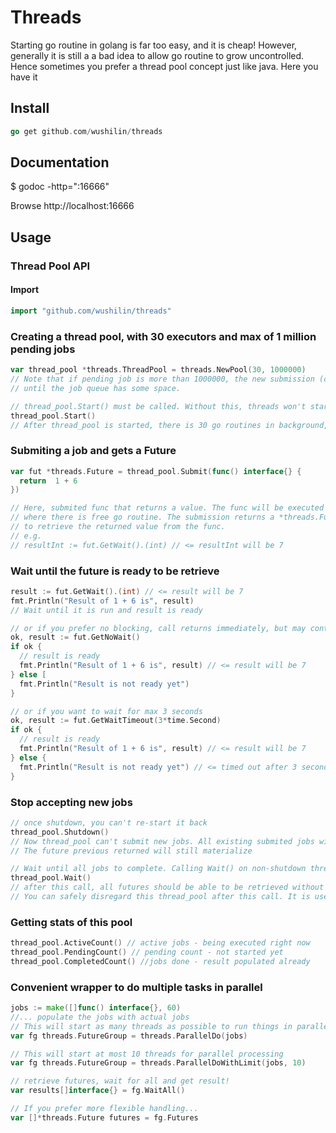 # Threads

Starting go routine in golang is far too easy, and it is cheap! However, generally it is still a a bad
idea to allow go routine to grow uncontrolled. Hence sometimes you prefer a thread pool concept just like
java. Here you have it

## Install
```go
go get github.com/wushilin/threads
```

## Documentation
$ godoc -http=":16666"

Browse http://localhost:16666

## Usage

### Thread Pool API

#### Import

```go
import "github.com/wushilin/threads"
```

### Creating a thread pool, with 30 executors and max of 1 million pending jobs
```go
var thread_pool *threads.ThreadPool = threads.NewPool(30, 1000000)
// Note that if pending job is more than 1000000, the new submission (call to Submit) will be blocked
// until the job queue has some space.

// thread_pool.Start() must be called. Without this, threads won't start processing jobs
thread_pool.Start()
// After thread_pool is started, there is 30 go routines in background, processing jobs


``` 

### Submiting a job and gets a Future
```go
var fut *threads.Future = thread_pool.Submit(func() interface{} {
  return  1 + 6
})

// Here, submited func that returns a value. The func will be executed by a backend processor
// where there is free go routine. The submission returns a *threads.Future, which can be used
// to retrieve the returned value from the func. 
// e.g. 
// resultInt := fut.GetWait().(int) // <= resultInt will be 7
```

### Wait until the future is ready to be retrieve
```go
result := fut.GetWait().(int) // <= result will be 7
fmt.Println("Result of 1 + 6 is", result)
// Wait until it is run and result is ready

// or if you prefer no blocking, call returns immediately, but may contain no result
ok, result := fut.GetNoWait()
if ok {
  // result is ready
  fmt.Println("Result of 1 + 6 is", result) // <= result will be 7
} else [
  fmt.Println("Result is not ready yet")
}

// or if you want to wait for max 3 seconds
ok, result := fut.GetWaitTimeout(3*time.Second)
if ok {
  // result is ready
  fmt.Println("Result of 1 + 6 is", result) // <= result will be 7
} else {
  fmt.Println("Result is not ready yet") // <= timed out after 3 seconds
}
```
### Stop accepting new jobs
```go
// once shutdown, you can't re-start it back
thread_pool.Shutdown()
// Now thread_pool can't submit new jobs. All existing submited jobs will be still processed
// The future previous returned will still materialize

// Wait until all jobs to complete. Calling Wait() on non-shutdown thread pool will be blocked forever
thread_pool.Wait() 
// after this call, all futures should be able to be retrieved without delay
// You can safely disregard this thread_pool after this call. It is useless anyway
```

### Getting stats of this pool
```go
thread_pool.ActiveCount() // active jobs - being executed right now
thread_pool.PendingCount() // pending count - not started yet
thread_pool.CompletedCount() //jobs done - result populated already
```

### Convenient wrapper to do multiple tasks in parallel
```go
jobs := make([]func() interface{}, 60)
//... populate the jobs with actual jobs
// This will start as many threads as possible to run things in parallel
var fg threads.FutureGroup = threads.ParallelDo(jobs)

// This will start at most 10 threads for parallel processing
var fg threads.FutureGroup = threads.ParallelDoWithLimit(jobs, 10)

// retrieve futures, wait for all and get result!
var results[]interface{} = fg.WaitAll()

// If you prefer more flexible handling...
var []*threads.Future futures = fg.Futures

```



